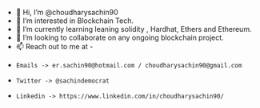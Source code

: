 - 👋 Hi, I’m @choudharysachin90
- 👀 I’m interested in Blockchain Tech.
- 🌱 I’m currently learning leaning solidity , Hardhat, Ethers and Ethereum.
- 💞️ I’m looking to collaborate on any ongoing blockchain project.
- 📫 Reach out to me at - 
-     Emails -> er.sachin90@hotmail.com / choudharysachin90@gmail.com
-     Twitter -> @sachindemocrat
-     Linkedin -> https://www.linkedin.com/in/choudharysachin90/



